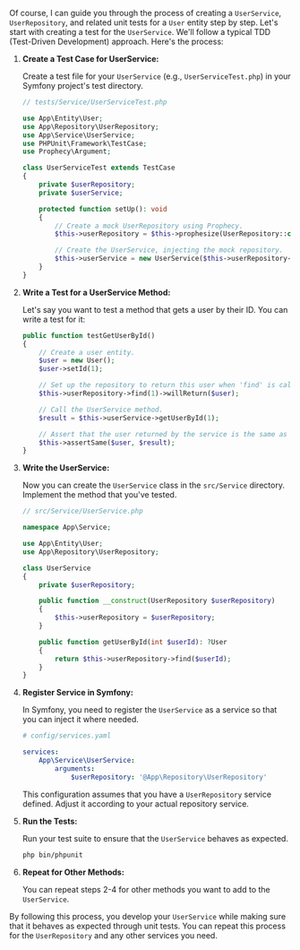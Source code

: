 Of course, I can guide you through the process of creating a `UserService`, `UserRepository`, and related unit tests for a `User` entity step by step. Let's start with creating a test for the `UserService`. We'll follow a typical TDD (Test-Driven Development) approach. Here's the process:

1. **Create a Test Case for UserService:**

   Create a test file for your `UserService` (e.g., `UserServiceTest.php`) in your Symfony project's test directory.

   ```php
   // tests/Service/UserServiceTest.php

   use App\Entity\User;
   use App\Repository\UserRepository;
   use App\Service\UserService;
   use PHPUnit\Framework\TestCase;
   use Prophecy\Argument;

   class UserServiceTest extends TestCase
   {
       private $userRepository;
       private $userService;

       protected function setUp(): void
       {
           // Create a mock UserRepository using Prophecy.
           $this->userRepository = $this->prophesize(UserRepository::class);

           // Create the UserService, injecting the mock repository.
           $this->userService = new UserService($this->userRepository->reveal());
       }
   }
   ```

2. **Write a Test for a UserService Method:**

   Let's say you want to test a method that gets a user by their ID. You can write a test for it:

   ```php
   public function testGetUserById()
   {
       // Create a user entity.
       $user = new User();
       $user->setId(1);

       // Set up the repository to return this user when 'find' is called.
       $this->userRepository->find(1)->willReturn($user);

       // Call the UserService method.
       $result = $this->userService->getUserById(1);

       // Assert that the user returned by the service is the same as the user we set up.
       $this->assertSame($user, $result);
   }
   ```

3. **Write the UserService:**

   Now you can create the `UserService` class in the `src/Service` directory. Implement the method that you've tested.

   ```php
   // src/Service/UserService.php

   namespace App\Service;

   use App\Entity\User;
   use App\Repository\UserRepository;

   class UserService
   {
       private $userRepository;

       public function __construct(UserRepository $userRepository)
       {
           $this->userRepository = $userRepository;
       }

       public function getUserById(int $userId): ?User
       {
           return $this->userRepository->find($userId);
       }
   }
   ```

4. **Register Service in Symfony:**

   In Symfony, you need to register the `UserService` as a service so that you can inject it where needed.

   ```yaml
   # config/services.yaml

   services:
       App\Service\UserService:
           arguments:
               $userRepository: '@App\Repository\UserRepository'
   ```

   This configuration assumes that you have a `UserRepository` service defined. Adjust it according to your actual repository service.

5. **Run the Tests:**

   Run your test suite to ensure that the `UserService` behaves as expected.

   ```bash
   php bin/phpunit
   ```

6. **Repeat for Other Methods:**

   You can repeat steps 2-4 for other methods you want to add to the `UserService`.

By following this process, you develop your `UserService` while making sure that it behaves as expected through unit tests. You can repeat this process for the `UserRepository` and any other services you need.